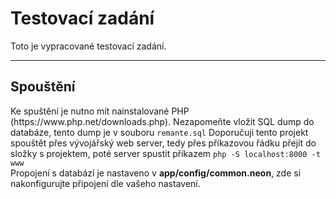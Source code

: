 Testovací zadání
=========
Toto je vypracované testovací zadání.<br>
<hr>
<h2>Spouštění</h2>
<p>
Ke spuštění je nutno mít nainstalované PHP (https://www.php.net/downloads.php). Nezapomeňte vložit SQL dump do databáze, tento dump je v souboru <code>remante.sql</code> Doporučuji tento projekt spouštět přes vývojářský web server, tedy přes příkazovou řádku přejít do složky s projektem, poté server spustit příkazem <code>php -S localhost:8000 -t www</code><br>
Propojení s databází je nastaveno v <b>app/config/common.neon</b>, zde si nakonfigurujte připojení dle vašeho nastavení.
</p>
